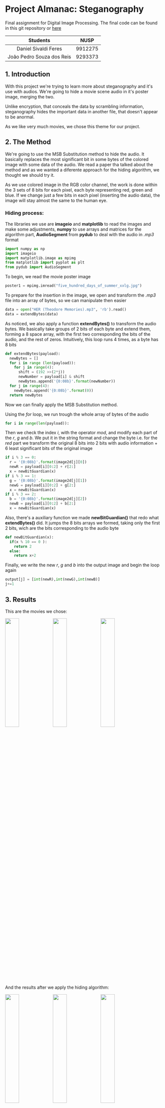# Project Almanac: Steganography

Final assignment for Digital Image Processing. The final code can be found in this git repository or [here](code.py)

| Students                  | NUSP    | 
|:-------------------------:|:-------:| 
| Daniel Sivaldi Feres      | 9912275 |
| João Pedro Souza dos Reis | 9293373 |


## 1. Introduction

With this project we're trying to learn more about steganography and it's use with audios. We're going to hide a movie scene audio in it's poster image, merging the two.

Unlike encryption, that conceals the data by scrambling information, steganography hides the important data in another file, that doesn't appear to be anormal.
  
As we like very much movies, we chose this theme for our project.

  
## 2. The Method
 
We're going to use the MSB Substitution method to hide the audio. It basically replaces the most significant bit in some bytes of the colored image with some data of the audio. We read a paper tha talked about the method and as we wanted a diferente approach for the hiding algorithm, we thought we should try it.

As we use colored image in the RGB color channel, the work is done within the 3 sets of 8 bits for each pixel, each byte representing red, green and blue. If we change just a few bits in each pixel (inserting the audio data), the image will stay almost the same to the human eye.
 
 
### Hiding process:

The libraries we use are __imageio__ and __matplotlib__ to read the images and make some adjustments, __numpy__ to use arrays and matrices for the algorithm part, __AudioSegment__ from __pydub__ to deal with the audio in _.mp3_ format

```python
import numpy as np
import imageio
import matplotlib.image as mpimg
from matplotlib import pyplot as plt
from pydub import AudioSegment
```

To begin, we read the movie poster image

```python
poster1 = mpimg.imread("five_hundred_days_of_summer_xxlg.jpg")
```

To prepare for the insertion in the image, we open and transform the _.mp3_ file into an array of bytes, so we can manipulate then easier

```python
data = open("HER (Theodore Memories).mp3", 'rb').read()
data = extendBytes(data)
```

As noticed, we also apply a function __extendBytes()__ to transform the audio bytes. We basically take groups of 2 bits of each byte and extend them, forming a 8 space array, with the first two corresponding the bits of the audio, and the rest of zeros. Intuitively, this loop runs 4 times, as a byte has 8 bits

```python
def extendBytes(payload):
  newBytes = []
  for i in range (len(payload)):
    for j in range(4): 
      shift = (192 >>(2*j))
      newNumber = payload[i] & shift
      newBytes.append('{0:08b}'.format(newNumber))
  for j in range(4): 
    newBytes.append('{0:08b}'.format(0))
  return newBytes
```

Now we can finally apply the MSB Substitution method.

Using the _for_ loop, we run trough the whole array of bytes of the audio

```python
for i in range(len(payload)):
```

Then we check the index _i_, with the operator _mod_, and modify each part of the _r_, _g_ and _b_. We put it in the string format and change the byte i.e. for the _red_ part we transform the original 8 bits into 2 bits with audio information + 6 least significant bits of the original image

```python
if i % 3 == 0:
  r = '{0:08b}'.format(image2d[j][0])
  newR = payload[i][0:2] + r[2:]
  x = newBitGuardian(x)
if i % 3 == 1:
  g = '{0:08b}'.format(image2d[j][1])
  newG = payload[i][0:2] + g[2:]
  x = newBitGuardian(x)
if i % 3 == 2:
  b = '{0:08b}'.format(image2d[j][2])
  newB = payload[i][0:2] + b[2:]
  x = newBitGuardian(x)
```

Also, there's a auxiliary function we made __newBitGuardian()__ that redo what __extendBytes()__ did. It jumps the 8 bits arrays we formed, taking only the first 2 bits, wich are the bits corresponding to the audio byte

```python
def newBitGuardian(x):
  if(x % 10 == 0 ):
    return 2
  else:
    return x+2
```

Finally, we write the new _r_, _g_ and _b_ into the output image and begin the loop again

```python
output[j] = [int(newR),int(newG),int(newB)]
j+=1
```

## 3. Results

This are the movies we chose:

<a href="url"><img src="https://github.com/danisivaldi/pdi/blob/master/her_xxlg.jpg"  height="30%" width="30%" ></a>
<a href="url"><img src="https://github.com/danisivaldi/pdi/blob/master/spiderman.jpg" height="30%" width="30%" ></a>
<a href="url"><img src="https://github.com/danisivaldi/pdi/blob/master/500.jpg" height="30%" width="30%" ></a>

And the results after we apply the hiding algorithm:

<a href="url"><img src="https://github.com/danisivaldi/pdi/blob/master/her_msb.jpg" height="30%" width="30%" ></a>
<a href="url"><img src="https://github.com/danisivaldi/pdi/blob/master/spiderman_msb.jpg"  height="30%" width="30%" ></a>
<a href="url"><img src="https://github.com/danisivaldi/pdi/blob/master/500_msb.jpg" height="30%" width="30%" ></a>


## 4. Retry

As we can cleary see, the results weren't great. The MSB method wasn't effective, even after we modified our approach numerous times. The movie poster can still be recognized, but its not ideal. 

To retry, we applied a diferent algorithm, this time LSB. It's the same idea, but this time we change the least significant bits of the bytes of the image to hide audio data.

The only bit of code that changes between the methods is the computing of the new _r_, _g_ and _b_. This time we add the audio data before the other bits

Then

```python
newR = payload[i][0:2] + r[2:]
```

and now

```python
newR = payload[i][0:2] + r[2:]
```

Again, the movies:

<a href="url"><img src="https://github.com/danisivaldi/pdi/blob/master/her_xxlg.jpg" height="30%" width="30%" ></a>
<a href="url"><img src="https://github.com/danisivaldi/pdi/blob/master/spiderman.jpg" height="30%" width="30%" ></a>
<a href="url"><img src="https://github.com/danisivaldi/pdi/blob/master/500.jpg" height="30%" width="30%" ></a>


And the results after we apply the hiding algorithm:

<a href="url"><img src="https://github.com/danisivaldi/pdi/blob/master/her_lsb.jpg" height="30%" width="30%" ></a>
<a href="url"><img src="https://github.com/danisivaldi/pdi/blob/master/spiderman_lsb.jpg" height="30%" width="30%" ></a>
<a href="url"><img src="https://github.com/danisivaldi/pdi/blob/master/500_lsb.jpg" height="30%" width="30%" ></a>

## 4. Conclusion

To wrap it up, we'd like to present some results of our assignment.
* Project idea
  * As we love music and movies, firs we wanted to hide an entire album into a album cover, but that hard beacuse we couldn't find big images for album covers. We changed our minds a lot about the final idea, but we kept finding problems either with image or audio size.
  * The algorithm of choice wasn't the best. We put in a lot of time trying to make the MSB work, and that overloaded us.
* Audio handling
  * We were limited by the format. Working with diferent types of audios wouldn't be as easy, because the libraries we had only let us work with _.wav_ and _.mp3_ files if we wanted to convert it to bytes. We had a lot of work trying to use _.wav_ files, because we had to convert it from _.mp3_ and convert it to bytes manually, but in the end it didn't work the way we wanted. 
  * On the same line, the size of the audio was also a problem. We tried some compression techniques but they weren't capable to make the audio files smaller enough to fit the images. We had to use rather small audios for the algorithm to work, but they were still significant for our purpose.
* Image hiding
  * For a next step in the project, we could try to take a large audio, maybe the movie itself, and strip it into loads of smaller parts, to fit various images and scramble then with another algorithm, making the hiding security better.
  * We could also try diferent approches for the method, using another steganography algorithm.
